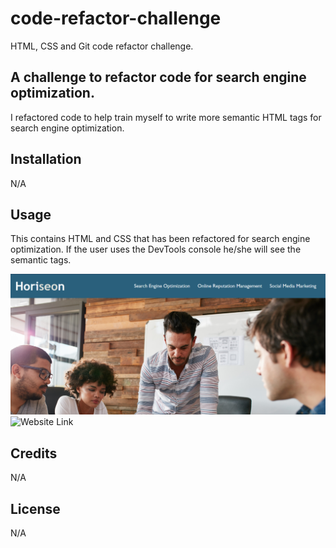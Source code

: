 # code-refactor-challenge
HTML, CSS and Git code refactor challenge. 

## A challenge to refactor code for search engine optimization.

I refactored code to help train myself to write more semantic HTML tags for search engine optimization. 

## Installation

N/A

## Usage

This contains HTML and CSS that has been refactored for search engine optimization. If the user uses the DevTools console he/she will see the semantic tags.

![Screenshot of Website](./assets/images/project-image.png)
![Website Link](https://codejoes.github.io/code-refactor-challenge/)

## Credits

N/A

## License

N/A